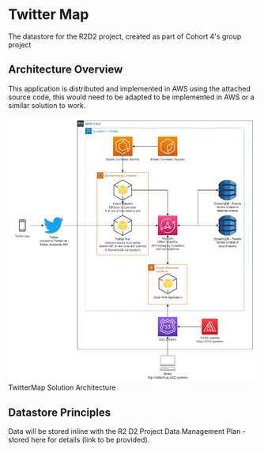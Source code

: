 # Twitter Map
The datastore for the R2D2 project, created as part of Cohort 4's group project

## Architecture Overview
This application is distributed and implemented in AWS using the attached source code, this would need to be adapted to be implemented in AWS or a similar solution to work.

![alt text](https://github.com/Geospatial-Systems-CDT/r2d2-datastore/blob/main/Web%20Application/TwitterMap/deployed-architecture.png "TwitterMap Solution Architecture")
TwitterMap Solution Architecture

## Datastore Principles
Data will be stored inline with the R2 D2 Project Data Management Plan - stored here for details (link to be provided).



